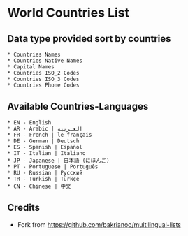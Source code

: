 # World Countries List

## Data type provided sort by countries

    * Countries Names
    * Countries Native Names
    * Capital Names
    * Countries ISO_2 Codes
    * Countries ISO_3 Codes
    * Countries Phone Codes

## Available Countries-Languages

    * EN - English
    * AR - Arabic | العـربية
    * FR - French | le français
    * DE - German | Deutsch
    * ES - Spanish | Español
    * IT - Italian | Italiano
    * JP - Japanese | 日本語 (にほんご)
    * PT - Portuguese | Português
    * RU - Russian | Русский
    * TR - Turkish | Türkçe
    * CN - Chinese | 中文

## Credits 
* Fork from https://github.com/bakrianoo/multilingual-lists